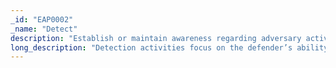 ```yaml
---
_id: "EAP0002"
_name: "Detect"
description: "Establish or maintain awareness regarding adversary activity."
long_description: "Detection activities focus on the defender’s ability to monitor adversary activity throughout an environment, often by creating high-fidelity detections. These detections can be produced in several ways. For example, a defender can deploy lures as tripwires in the environment. The defender may create custom alerts based on TTPs or IOCs observed during a malware detonation operation. Finally, the defender may write customer decoders to analyze and alert on malicious traffic.<br><br>In all these cases, detection activities allow the defender to produce a high-fidelity alert to monitor adversary activities. Often Detection activities are also good cybersecurity practices. However, in Engage, these activities will focus exclusively on the intersection of denial, deception, and adversary engagement technologies and the defender’s ability to Expose the adversary."
---
```


